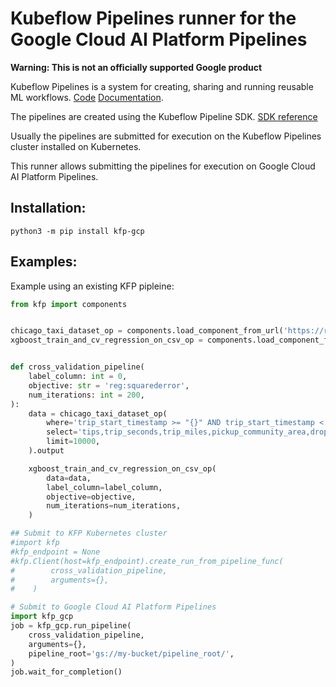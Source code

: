 # Kubeflow Pipelines runner for the Google Cloud AI Platform Pipelines

**Warning: This is not an officially supported Google product**

Kubeflow Pipelines is a system for creating, sharing and running reusable ML workflows. [Code](https://github.com/kubeflow/pipelines) [Documentation](https://www.kubeflow.org/docs/pipelines/).

The pipelines are created using the Kubeflow Pipeline SDK. [SDK reference](https://kubeflow-pipelines.readthedocs.io/en/latest/)

Usually the pipelines are submitted for execution on the Kubeflow Pipelines cluster installed on Kubernetes.

This runner allows submitting the pipelines for execution on Google Cloud AI Platform Pipelines.

## Installation:
`python3 -m pip install kfp-gcp`

## Examples:

Example using an existing KFP pipleine:
```python
from kfp import components


chicago_taxi_dataset_op = components.load_component_from_url('https://raw.githubusercontent.com/kubeflow/pipelines/e3337b8bdcd63636934954e592d4b32c95b49129/components/datasets/Chicago%20Taxi/component.yaml')
xgboost_train_and_cv_regression_on_csv_op = components.load_component_from_url('https://raw.githubusercontent.com/kubeflow/pipelines/1a11ce2aea5243cdcc2b4721675303f78f49ca21/components/XGBoost/Train_and_cross-validate_regression/from_CSV/component.yaml')


def cross_validation_pipeline(
    label_column: int = 0,
    objective: str = 'reg:squarederror',
    num_iterations: int = 200,
):
    data = chicago_taxi_dataset_op(
        where='trip_start_timestamp >= "{}" AND trip_start_timestamp < "{}"'.format('2019-01-01', '2019-02-01'),
        select='tips,trip_seconds,trip_miles,pickup_community_area,dropoff_community_area,fare,tolls,extras,trip_total',
        limit=10000,
    ).output

    xgboost_train_and_cv_regression_on_csv_op(
        data=data,
        label_column=label_column,
        objective=objective,
        num_iterations=num_iterations,
    )

## Submit to KFP Kubernetes cluster
#import kfp
#kfp_endpoint = None
#kfp.Client(host=kfp_endpoint).create_run_from_pipeline_func(
#        cross_validation_pipeline,
#        arguments={},
#    )

# Submit to Google Cloud AI Platform Pipelines
import kfp_gcp
job = kfp_gcp.run_pipeline(
    cross_validation_pipeline,
    arguments={},
    pipeline_root='gs://my-bucket/pipeline_root/',
)
job.wait_for_completion()
```
